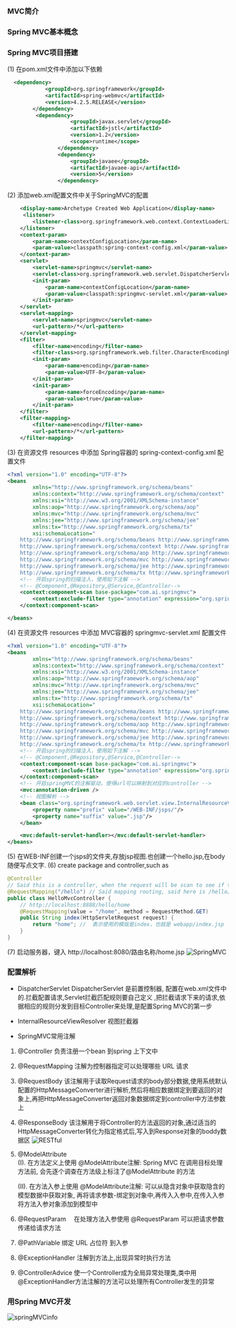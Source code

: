 ### MVC简介
### Spring MVC基本概念
### Spring MVC项目搭建
(1) 在pom.xml文件中添加以下依赖
```xml
  <dependency>
            <groupId>org.springframework</groupId>
            <artifactId>spring-webmvc</artifactId>
            <version>4.2.5.RELEASE</version>
        </dependency>
         <dependency>
                    <groupId>javax.servlet</groupId>
                    <artifactId>jstl</artifactId>
                    <version>1.2</version>
                    <scope>runtime</scope>
                </dependency>
                <dependency>
                    <groupId>javaee</groupId>
                    <artifactId>javaee-api</artifactId>
                    <version>5</version>
                </dependency>
```
(2) 添加web.xml配置文件中关于SpringMVC的配置
```xml
    <display-name>Archetype Created Web Application</display-name>
     <listener>
        <listener-class>org.springframework.web.context.ContextLoaderListener</listener-class>
    </listener>
    <context-param>
        <param-name>contextConfigLocation</param-name>
        <param-value>classpath:spring-context-config.xml</param-value>
    </context-param>
    <servlet>
        <servlet-name>springmvc</servlet-name>
        <servlet-class>org.springframework.web.servlet.DispatcherServlet</servlet-class>
        <init-param>
            <param-name>contextConfigLocation</param-name>
            <param-value>classpath:springmvc-servlet.xml</param-value>
        </init-param>
    </servlet>
    <servlet-mapping>
        <servlet-name>springmvc</servlet-name>
        <url-pattern>/*</url-pattern>
    </servlet-mapping>
    <filter>
        <filter-name>encoding</filter-name>
        <filter-class>org.springframework.web.filter.CharacterEncodingFilter</filter-class>
        <init-param>
            <param-name>encoding</param-name>
            <param-value>UTF-8</param-value>
        </init-param>
        <init-param>
            <param-name>forceEncoding</param-name>
            <param-value>true</param-value>
        </init-param>
    </filter>
    <filter-mapping>
        <filter-name>encoding</filter-name>
        <url-pattern>/*</url-pattern>
    </filter-mapping>
```
(3) 在资源文件 resources 中添加 Spring容器的 spring-context-config.xml 配置文件
```xml
<?xml version="1.0" encoding="UTF-8"?>
<beans
        xmlns="http://www.springframework.org/schema/beans"
        xmlns:context="http://www.springframework.org/schema/context"
        xmlns:xsi="http://www.w3.org/2001/XMLSchema-instance"
        xmlns:aop="http://www.springframework.org/schema/aop"
        xmlns:mvc="http://www.springframework.org/schema/mvc"
        xmlns:jee="http://www.springframework.org/schema/jee"
        xmlns:tx="http://www.springframework.org/schema/tx"
        xsi:schemaLocation="
    http://www.springframework.org/schema/beans http://www.springframework.org/schema/beans/spring-beans.xsd
    http://www.springframework.org/schema/context http://www.springframework.org/schema/context/spring-context.xsd
    http://www.springframework.org/schema/aop http://www.springframework.org/schema/aop/spring-aop.xsd
    http://www.springframework.org/schema/mvc http://www.springframework.org/schema/mvc/spring-mvc.xsd
    http://www.springframework.org/schema/jee http://www.springframework.org/schema/jee/spring-jee.xsd
    http://www.springframework.org/schema/tx http://www.springframework.org/schema/tx/spring-tx.xsd">
    <!-- 开启spring的扫描注入，使用如下注解 -->
    <!-- @Component,@Repository,@Service,@Controller-->
    <context:component-scan base-package="com.ai.springmvc">
        <context:exclude-filter type="annotation" expression="org.springframework.stereotype.Controller"></context:exclude-filter>
    </context:component-scan>

</beans>


```
(4) 在资源文件 resources 中添加 MVC容器的 springmvc-servlet.xml 配置文件
```xml
<?xml version="1.0" encoding="UTF-8"?>
<beans
        xmlns="http://www.springframework.org/schema/beans"
        xmlns:context="http://www.springframework.org/schema/context"
        xmlns:xsi="http://www.w3.org/2001/XMLSchema-instance"
        xmlns:aop="http://www.springframework.org/schema/aop"
        xmlns:mvc="http://www.springframework.org/schema/mvc"
        xmlns:jee="http://www.springframework.org/schema/jee"
        xmlns:tx="http://www.springframework.org/schema/tx"
        xsi:schemaLocation="
    http://www.springframework.org/schema/beans http://www.springframework.org/schema/beans/spring-beans.xsd
    http://www.springframework.org/schema/context http://www.springframework.org/schema/context/spring-context.xsd
    http://www.springframework.org/schema/aop http://www.springframework.org/schema/aop/spring-aop.xsd
    http://www.springframework.org/schema/mvc http://www.springframework.org/schema/mvc/spring-mvc.xsd
    http://www.springframework.org/schema/jee http://www.springframework.org/schema/jee/spring-jee.xsd
    http://www.springframework.org/schema/tx http://www.springframework.org/schema/tx/spring-tx.xsd">
    <!-- 开启spring的扫描注入，使用如下注解 -->
    <!-- @Component,@Repository,@Service,@Controller-->
    <context:component-scan base-package="com.ai.springmvc">
        <context:include-filter type="annotation" expression="org.springframework.stereotype.Controller"></context:include-filter>
    </context:component-scan>
    <!-- 开启springMVC的注解驱动，使得url可以映射到对应的controller -->
    <mvc:annotation-driven />
    <!-- 视图解析 -->
    <bean class="org.springframework.web.servlet.view.InternalResourceViewResolver">
        <property name="prefix" value="/WEB-INF/jsps/"/>
        <property name="suffix" value=".jsp"/>
    </bean>

    <mvc:default-servlet-handler></mvc:default-servlet-handler>
</beans>
```

(5) 在WEB-INF创建一个jsps的文件夹,存放jsp视图.也创建一个hello.jsp,在body随便写点文字.
(6) create package and controller,such as

```java
@Controller
// Said this is a controller, when the request will be scan to see if there is match RequestMapping
@RequestMapping("/hello") // Said mapping routing, said here is /hello/index
public class HelloMvcController {
    // http://localhost:8888/hello/home
    @RequestMapping(value = "/home", method = RequestMethod.GET)
    public String index(HttpServletRequest request) {
        return "home"; //  表示使用的模版是index，也就是 webapp/index.jsp
    }
}
```
(7) 启动服务器，键入 http://localhost:8080/路由名称/home.jsp
![SpringMVC](http://p2je16s75.bkt.clouddn.com/SpringMVC.JPG)

### 配置解析
- DispatcherServlet
DispatcherServlet 是前置控制器, 配置在web.xml文件中的.拦截配置请求,Servlet拦截匹配规则要自己定义
,把拦截请求下来的请求,依据相应的规则分发到目标Controller来处理,是配置Spring MVC的第一步

- InternalResourceViewResolver
视图拦截器

- SpringMVC常用注解
1) @Controller
负责注册一个bean 到spring 上下文中
2) @RequestMapping
注解为控制器指定可以处理哪些 URL 请求
3) @RequestBody
该注解用于读取Request请求的body部分数据,使用系统默认配置的HttpMessageConverter进行解析,然后将相应数据绑定到要返回的对象上,再把HttpMessageConverter返回对象数据绑定到controller中方法参数上
4) @ResponseBody
该注解用于将Controller的方法返回的对象,通过适当的HttpMessageConverter转化为指定格式后,写入到Response对象的boddy数据区
![RESTful](http://p2je16s75.bkt.clouddn.com/RESTful.png)
5) @ModelAttribute  
(I). 在方法定义上使用 @ModelAttribute注解: Spring MVC 在调用目标处理方法前, 会先逐个调查在方法级上标注了@ModelAttribute 的方法

   (II). 在方法入参上使用 @ModelAttribute注解: 可以从隐含对象中获取隐含的模型数据中获取对象, 再将请求参数-绑定到对象中,再传入入参中,在传入入参将方法入参对象添加到模型中
6) @RequestParam　
在处理方法入参使用 @RequestParam 可以把请求参数传递给请求方法
7) @PathVariable
绑定 URL 占位符 到入参
8) @ExceptionHandler
注解到方法上,出现异常时执行方法
9) @ControllerAdvice
使一个Controller成为全局异常处理类,类中用@ExceptionHandler方法注解的方法可以处理所有Controller发生的异常
 



### 用Spring MVC开发
![springMVCinfo](http://p2je16s75.bkt.clouddn.com/springMVCinfo.png)

